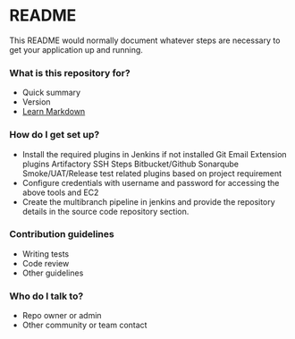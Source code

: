 # README #

This README would normally document whatever steps are necessary to get your application up and running.

### What is this repository for? ###

* Quick summary
* Version
* [Learn Markdown](https://bitbucket.org/tutorials/markdowndemo)

### How do I get set up? ###

* Install the required plugins in Jenkins if not installed
	Git
	Email Extension plugins
	Artifactory
	SSH Steps
	Bitbucket/Github
	Sonarqube
	Smoke/UAT/Release test related plugins based on project requirement
* Configure credentials with username and password for accessing the above tools and EC2
* Create the multibranch pipeline in jenkins and provide the repository details in the source code repository section.


### Contribution guidelines ###

* Writing tests
* Code review
* Other guidelines

### Who do I talk to? ###

* Repo owner or admin
* Other community or team contact